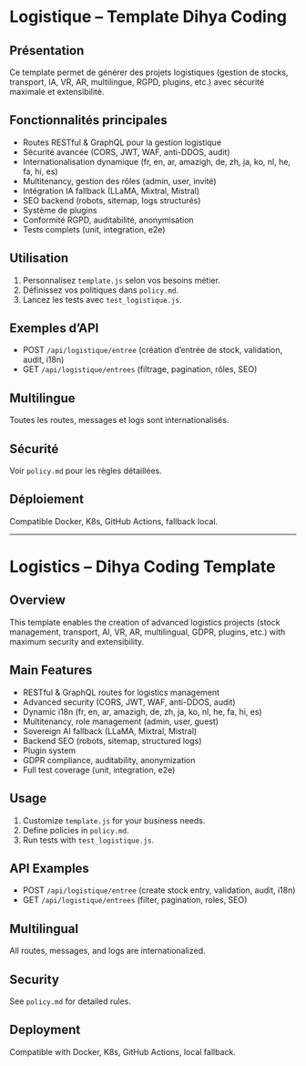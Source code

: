 # Logistique – Template Dihya Coding

## Présentation
Ce template permet de générer des projets logistiques (gestion de stocks, transport, IA, VR, AR, multilingue, RGPD, plugins, etc.) avec sécurité maximale et extensibilité.

## Fonctionnalités principales
- Routes RESTful & GraphQL pour la gestion logistique
- Sécurité avancée (CORS, JWT, WAF, anti-DDOS, audit)
- Internationalisation dynamique (fr, en, ar, amazigh, de, zh, ja, ko, nl, he, fa, hi, es)
- Multitenancy, gestion des rôles (admin, user, invité)
- Intégration IA fallback (LLaMA, Mixtral, Mistral)
- SEO backend (robots, sitemap, logs structurés)
- Système de plugins
- Conformité RGPD, auditabilité, anonymisation
- Tests complets (unit, integration, e2e)

## Utilisation
1. Personnalisez `template.js` selon vos besoins métier.
2. Définissez vos politiques dans `policy.md`.
3. Lancez les tests avec `test_logistique.js`.

## Exemples d’API
- POST `/api/logistique/entree` (création d’entrée de stock, validation, audit, i18n)
- GET `/api/logistique/entrees` (filtrage, pagination, rôles, SEO)

## Multilingue
Toutes les routes, messages et logs sont internationalisés.

## Sécurité
Voir `policy.md` pour les règles détaillées.

## Déploiement
Compatible Docker, K8s, GitHub Actions, fallback local.

---

# Logistics – Dihya Coding Template

## Overview
This template enables the creation of advanced logistics projects (stock management, transport, AI, VR, AR, multilingual, GDPR, plugins, etc.) with maximum security and extensibility.

## Main Features
- RESTful & GraphQL routes for logistics management
- Advanced security (CORS, JWT, WAF, anti-DDOS, audit)
- Dynamic i18n (fr, en, ar, amazigh, de, zh, ja, ko, nl, he, fa, hi, es)
- Multitenancy, role management (admin, user, guest)
- Sovereign AI fallback (LLaMA, Mixtral, Mistral)
- Backend SEO (robots, sitemap, structured logs)
- Plugin system
- GDPR compliance, auditability, anonymization
- Full test coverage (unit, integration, e2e)

## Usage
1. Customize `template.js` for your business needs.
2. Define policies in `policy.md`.
3. Run tests with `test_logistique.js`.

## API Examples
- POST `/api/logistique/entree` (create stock entry, validation, audit, i18n)
- GET `/api/logistique/entrees` (filter, pagination, roles, SEO)

## Multilingual
All routes, messages, and logs are internationalized.

## Security
See `policy.md` for detailed rules.

## Deployment
Compatible with Docker, K8s, GitHub Actions, local fallback.
